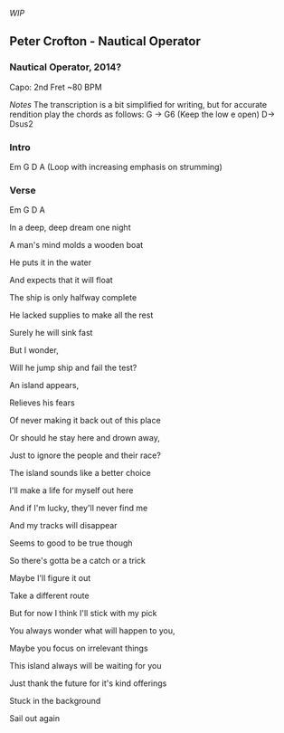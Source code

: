 *WIP*

## Peter Crofton - Nautical Operator
### Nautical Operator, 2014?
Capo: 2nd Fret
~80 BPM

*Notes*
The transcription is a bit simplified for writing, but for accurate rendition play the chords as follows:
G -> G6 (Keep the low e open)
D-> Dsus2

### Intro

Em G D A (Loop with increasing emphasis on strumming)

### Verse

Em G D A

In a deep, deep dream one night

A man's mind molds a wooden boat

He puts it in the water

And expects that it will float

The ship is only halfway complete

He lacked supplies to make all the rest

Surely he will sink fast

But I wonder,

Will he jump ship and fail the test?


An island appears,

Relieves his fears

Of never making it back out of this place

Or should he stay here and drown away,

Just to ignore the people and their race?



The island sounds like a better choice

I'll make a life for myself out here

And if I'm lucky, they'll never find me

And my tracks will disappear

Seems to good to be true though

So there's gotta be a catch or a trick

Maybe I'll figure it out

Take a different route

But for now I think I'll stick with my pick


You always wonder what will happen to you,

Maybe you focus on irrelevant things

This island always will be waiting for you

Just thank the future for it's kind offerings


Stuck in the background

Sail out again
